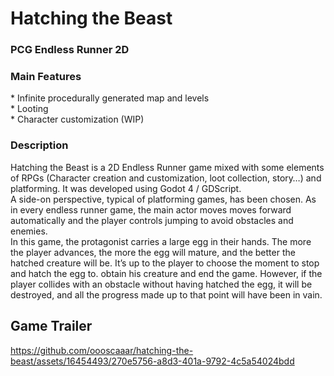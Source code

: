 <h1>Hatching the Beast</h1>
<h3>PCG Endless Runner 2D</h3>
<h3>Main Features</h3>
* Infinite procedurally generated map and levels</br>
* Looting</br>
* Character customization (WIP)</br>
<h3>Description</h3>
Hatching the Beast is a 2D Endless Runner game mixed with some elements of RPGs (Character creation and customization, loot collection, story…) and platforming. It was developed using Godot 4 / GDScript.<br/>
A side-on perspective, typical of platforming games, has been chosen. As in every endless runner game, the main actor moves moves forward automatically and the player controls jumping to avoid obstacles and enemies.<br/>
In this game, the protagonist carries a large egg in their hands. The more the player advances, the more the egg will mature, and the better the hatched creature will be. It’s up to the player to choose the moment to stop and hatch the egg to. obtain his creature and end the game. However, if the player collides with an obstacle without having hatched the egg, it will be destroyed, and all the progress made up to that point will have been in vain.

<h2>Game Trailer</h2>


https://github.com/oooscaaar/hatching-the-beast/assets/16454493/270e5756-a8d3-401a-9792-4c5a54024bdd



